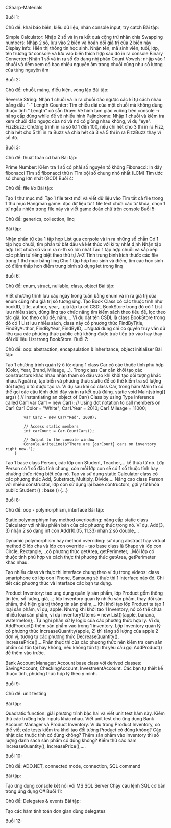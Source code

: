 CSharp-Materials



Buổi 1:

Chủ đề: khai báo biến, kiểu dữ liệu, nhận console input, try catch
Bài tập:

Simple Calculator: Nhập 2 số và in ra kết quả cộng trừ nhân chia
Swapping numbers: Nhập 2 số, lưu vào 2 biến và hoán đổi giá trị của 2 biến này
Display Info: Hiển thị thông tin học sinh. Nhận tên, mã sinh viên, tuổi, lớp, tên trường từ console và lưu vào biến thích hợp sau đó in ra console
Binary Converter: Nhận 1 số và in ra số đó dạng nhị phân
Count Vowels: nhập vào 1 chuỗi và đếm xem có bao nhiêu nguyên âm trong chuỗi cũng như số lượng của từng nguyên âm

Buổi 2:

Chủ đề: chuỗi, mảng, điều kiện, vòng lặp
Bài tập:

Reverse String: Nhận 1 chuỗi và in ra chuỗi đảo ngược các kí tự cách nhau bằng dấu "-"
Length Counter: Tìm chiều dài của một chuỗi mà không dùng thuộc tính ".Length" có sẵn
Draw: Vẽ hình tam giác vuông trên console -> nâng cấp dùng while để vẽ nhiều hình
Palindrome: Nhập 1 chuỗi và kiểm tra xem chuỗi đảo ngược của nó và nó có giống nhau không, ví dụ "eye".
FizzBuzz: Chương trình in ra số từ 1 đến 100, nếu chi hết cho 3 thì in ra Fizz, chia hết cho 5 thì in ra Buzz và chia hêt cả 3 và 5 thì in ra FizzBuzz thay vì số đó.

Buổi 3:

Chủ đề: thuật toán cơ bản
Bài tập:

Prime Number: Kiểm tra 1 số có phải số nguyên tố không
Fibonacci: In dãy fibonacci
Tìm số fibonacci thứ n
Tìm bội số chung nhỏ nhất (LCM)
Tìm ước số chung lớn nhất (GCD)
Buổi 4:

Chủ đề: file i/o
Bài tập:

Tạo 1 thư mục mới
Tạo 1 file text mới và viết dữ liệu vào
Tìm tất cả file trong 1 thư mục
Hangman game: đọc dữ liệu từ 1 file text chứa các từ khóa, chọn 1 từ ngẫu nhiên trong file này và viết game đoán chữ trên console
Buổi 5:

Chủ đề: generics, collection, linq

Bài tập:

Nhận phần tử của 1 tập hợp List qua console và in ra những số chẵn
Có 1 tập hợp chuỗi, tìm phần tử bắt đầu và kết thúc với kí tự nhất định
Nhận tập hợp List chứa số và in ra n-th số lớn nhất
Tạo 1 tập hợp chuỗi và sắp xếp các phần tử riêng biệt theo thứ tự A-Z
Tính trung bình kích thước các file trong 1 thư mục bằng linq
Cho 1 tập hợp học sinh và điểm, tìm các học sinh có điểm thấp hơn điểm trung bình sử dụng let trong linq

Buổi 6:

Chủ đề: enum, struct, nullable, class, object
Bài tập:

Viết chương trình lưu các ngày trong tuần bằng enum và in ra giá trị của enum cũng như giá trị số tương ứng.
Tạo Book Class có các thuộc tính như bookID, title, author, year,...giả lập ta có CSDL BookStore trong đó có 1 List lưu nhiều sách, dùng linq tạo chức năng tìm kiếm sách theo tiêu đề, lọc theo tác giả, lọc theo chủ đề, năm,...
Ví dụ đặt tên CSDL là class BookStore trong đó có 1 List lưu nhiều sách, class này có phương thức FindByTitle, FindByAuthor, FindByYear, FindByID,....Người dùng chỉ có quyền truy vấn dữ liệu qua các phương thức public chứ không được trực tiếp trỏ vào hay thay đổi dữ liệu List trong BookStore.
Buổi 7:

Chủ đề: oop: abstraction, encapsulation & inheritance, object initialiser
Bài tập:

Tạo 1 chương trình quản lý ô tô: dựng 1 class Car có các thuộc tính phù hợp (Color, Year, Brand, Mileage,...). Trong class Car cần khởi tạo các constructors khác nhau nhận tham số đầu vào khi khởi tạo đối tượng khác nhau. Ngoài ra, tạo biến và phương thức static để có thể kiểm tra số lượng đối tượng ô tô được tạo ra. Ví dụ sau khi có class Car, trong hàm Main ta có thể gọi các câu lệnh dưới đây và in ra kết quả đúng.
        static void Main(string[] args)
        {
            // Instantiating an object of Car() Class by using Type Inference called Car1
            var Car1 = new Car();
            // Using dot notation to call members on Car1
            Car1.Color = "White";
            Car1.Year = 2010;
            Car1.Mileage = 11000;

            var Car2 = new Car("Red", 2008);

            // Access static members
            int carCount = Car.CountCars();

            // Output to the console window
            Console.WriteLine($"There are {carCount} cars on inventory right now.");
        }
Tạo 1 base class Person, các lớp con Student, Teacher,... kế thừa từ nó. Lớp Person có 1 số đặc tính chung, còn mỗi lớp con sẽ có 1 số thuộc tính hay phương thức riêng biệt của nó.
Tạo và sử dụng static Calculator class có các phương thức Add, Substract, Multiply, Divide,...
Nâng cao class Person với nhiều constructor, lớp con sử dụng lại base contructors, gợi ý từ khóa public Student () : base () {...}


Buổi 8:

Chủ đề: oop - polymorphism, interface
Bài tập:

Static polymorphism hay method overloading: nâng cấp static class Calculator với nhiều phiên bản của các phương thức trong nó. Ví dụ, Add(3, 3) nhận 2 số dạng int còn Add(10.05, 11.33) nhận 2 số double,...

Dynamic polymorphism hay method overriding: sử dụng abstract hay virtual method ở lớp cha và lớp con override - tạo base class là Shape và lớp con Circle, Rectangle,...có phương thức getArea, getPerimeter,...Mỗi lớp có thuộc tính phù hợp và cách thực thi phương thức getArea, getPerimeter khác nhau.

Tạo nhiều class và thực thi interface chung theo ví dụ trong videos: class smartphone có lớp con IPhone, Samsung sẽ thực thi 1 interface nào đó. Chi tiết các phương thức và interface các bạn tự dựng.

Product Inventory: tạo ưng dụng quản lý sản phẩm, lớp Product gồm thông tin tên, số lượng, giá,...; lớp Inventory quản lý nhiều sản phẩm, thay đổi sản phẩm, thể hiện giá trị thông tin sản phẩm,....Khi khởi tạo lớp Product ta tạo 1 loại sản phẩm, ví dụ, apple. Nhưng khi khởi tạo 1 Inventory, nó có thể chứa nhiều loại sản phẩm, ví dụ inventory1.Items = new List<Product>(){apple, banana, watermelon};. Tự nghĩ phần xử lý logic của các phương thức hợp lý. Ví dụ, AddProduct() thêm sản phẩm vào trong 1 inventory. Lớp Inventory quản lý có phương thức IncreaseQuantity(apple, 2) thì tăng số lượng của apple 2 đơn vị, tương tự các phương thức DecreaseQuantity(), IncreasePrice(),...Phần thực thi của các phương thức nên kiểm tra xem sản phẩm có tồn tại hay không, nếu không tồn tại thì yêu cầu gọi AddProduct() để thêm vào trước.

Bank Account Manager: Account base class với derived classes: SavingAccount, CheckingAccount, InvestmentAccount. Các bạn tự thiết kế thuộc tính, phương thức hợp lý theo ý mình.




Buổi 9:

Chủ đề: unit testing


Bài tập:

Quadratic function: giải phương trình bậc hai và viết unit test hàm này. Kiểm thử các trường hợp inputs khác nhau.
Viết unit test cho ứng dụng Bank Account Manager và Product Inventory. Ví dụ trong Product Inventory, có thể viết các tests kiểm tra khởi tạo đối tượng Product có đúng không? Cập nhật các thuộc tính có đúng không? Thêm sản phầm vào Inventory thì số lượng danh sách sản phẩm có đúng không? Kiểm thử các hàm IncreaseQuantity(), IncreasePrice(),....

Buổi 10:

Chủ đề: ADO.NET, connected mode, connection, SQL command

Bài tập:

Tạo ứng dụng console kết nối với MS SQL Server
Chạy câu lệnh SQL cơ bản trong ứng dụng C#
Buổi 11:

Chủ đề: Delegates & events
Bài tập:

Tạo các hàm tính toán đơn gian dùng delegates

Buổi 12:
